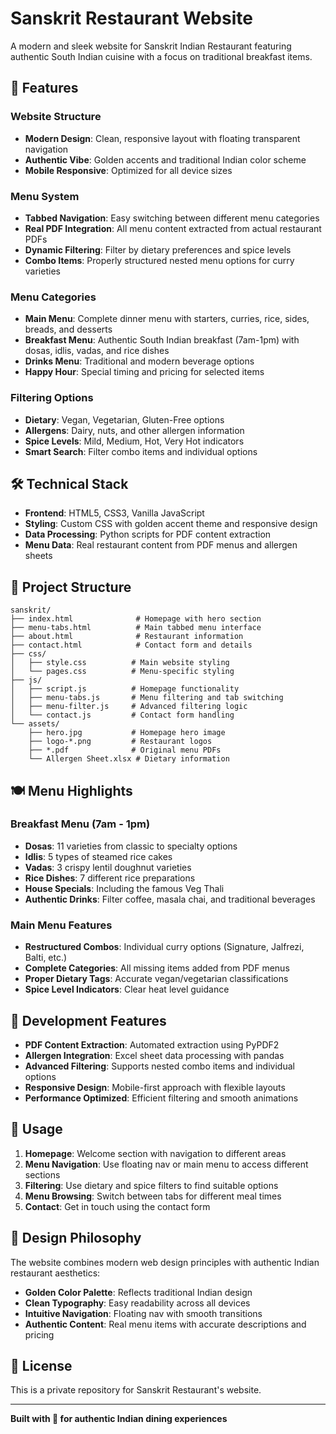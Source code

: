 # Sanskrit Restaurant Website

A modern and sleek website for Sanskrit Indian Restaurant featuring authentic South Indian cuisine with a focus on traditional breakfast items.

## 🌟 Features

### Website Structure
- **Modern Design**: Clean, responsive layout with floating transparent navigation
- **Authentic Vibe**: Golden accents and traditional Indian color scheme
- **Mobile Responsive**: Optimized for all device sizes

### Menu System
- **Tabbed Navigation**: Easy switching between different menu categories
- **Real PDF Integration**: All menu content extracted from actual restaurant PDFs
- **Dynamic Filtering**: Filter by dietary preferences and spice levels
- **Combo Items**: Properly structured nested menu options for curry varieties

### Menu Categories
- **Main Menu**: Complete dinner menu with starters, curries, rice, sides, breads, and desserts
- **Breakfast Menu**: Authentic South Indian breakfast (7am-1pm) with dosas, idlis, vadas, and rice dishes
- **Drinks Menu**: Traditional and modern beverage options
- **Happy Hour**: Special timing and pricing for selected items

### Filtering Options
- **Dietary**: Vegan, Vegetarian, Gluten-Free options
- **Allergens**: Dairy, nuts, and other allergen information
- **Spice Levels**: Mild, Medium, Hot, Very Hot indicators
- **Smart Search**: Filter combo items and individual options

## 🛠️ Technical Stack

- **Frontend**: HTML5, CSS3, Vanilla JavaScript
- **Styling**: Custom CSS with golden accent theme and responsive design
- **Data Processing**: Python scripts for PDF content extraction
- **Menu Data**: Real restaurant content from PDF menus and allergen sheets

## 📁 Project Structure

```
sanskrit/
├── index.html              # Homepage with hero section
├── menu-tabs.html          # Main tabbed menu interface
├── about.html              # Restaurant information
├── contact.html            # Contact form and details
├── css/
│   ├── style.css          # Main website styling
│   └── pages.css          # Menu-specific styling
├── js/
│   ├── script.js          # Homepage functionality
│   ├── menu-tabs.js       # Menu filtering and tab switching
│   ├── menu-filter.js     # Advanced filtering logic
│   └── contact.js         # Contact form handling
└── assets/
    ├── hero.jpg           # Homepage hero image
    ├── logo-*.png         # Restaurant logos
    ├── *.pdf              # Original menu PDFs
    └── Allergen Sheet.xlsx # Dietary information
```

## 🍽️ Menu Highlights

### Breakfast Menu (7am - 1pm)
- **Dosas**: 11 varieties from classic to specialty options
- **Idlis**: 5 types of steamed rice cakes
- **Vadas**: 3 crispy lentil doughnut varieties
- **Rice Dishes**: 7 different rice preparations
- **House Specials**: Including the famous Veg Thali
- **Authentic Drinks**: Filter coffee, masala chai, and traditional beverages

### Main Menu Features
- **Restructured Combos**: Individual curry options (Signature, Jalfrezi, Balti, etc.)
- **Complete Categories**: All missing items added from PDF menus
- **Proper Dietary Tags**: Accurate vegan/vegetarian classifications
- **Spice Level Indicators**: Clear heat level guidance

## 🔧 Development Features

- **PDF Content Extraction**: Automated extraction using PyPDF2
- **Allergen Integration**: Excel sheet data processing with pandas
- **Advanced Filtering**: Supports nested combo items and individual options
- **Responsive Design**: Mobile-first approach with flexible layouts
- **Performance Optimized**: Efficient filtering and smooth animations

## 📱 Usage

1. **Homepage**: Welcome section with navigation to different areas
2. **Menu Navigation**: Use floating nav or main menu to access different sections
3. **Filtering**: Use dietary and spice filters to find suitable options
4. **Menu Browsing**: Switch between tabs for different meal times
5. **Contact**: Get in touch using the contact form

## 🎨 Design Philosophy

The website combines modern web design principles with authentic Indian restaurant aesthetics:
- **Golden Color Palette**: Reflects traditional Indian design
- **Clean Typography**: Easy readability across all devices
- **Intuitive Navigation**: Floating nav with smooth transitions
- **Authentic Content**: Real menu items with accurate descriptions and pricing

## 📄 License

This is a private repository for Sanskrit Restaurant's website.

---

**Built with 💛 for authentic Indian dining experiences**
